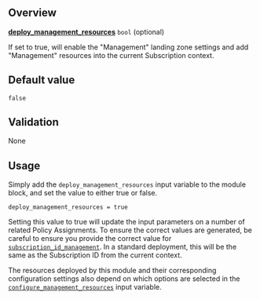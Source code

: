 ## Overview

[**deploy_management_resources**](#overview) `bool` (optional)

If set to true, will enable the "Management" landing zone settings and add "Management" resources into the current Subscription context.

## Default value

`false`

## Validation

None

## Usage

Simply add the `deploy_management_resources` input variable to the module block, and set the value to either true or false.

```hcl
deploy_management_resources = true
```

Setting this value to true will update the input parameters on a number of related Policy Assignments.
To ensure the correct values are generated, be careful to ensure you provide the correct value for [`subscription_id_management`][subscription_id_management]. In a standard deployment, this will be the same as the Subscription ID from the current context.

The resources deployed by this module and their corresponding configuration settings also depend on which options are selected in the [`configure_management_resources`][configure_management_resources] input variable.

[//]: # "************************"
[//]: # "INSERT LINK LABELS BELOW"
[//]: # "************************"

[this_page]: # "Link for the current page."

[subscription_id_management]:     ./%5BVariables%5D-subscription_id_management "Instructions for how to use the subscription_id_management variable."
[configure_management_resources]: ./%5BVariables%5D-configure_management_resources "Instructions for how to use the configure_management_resources variable."

